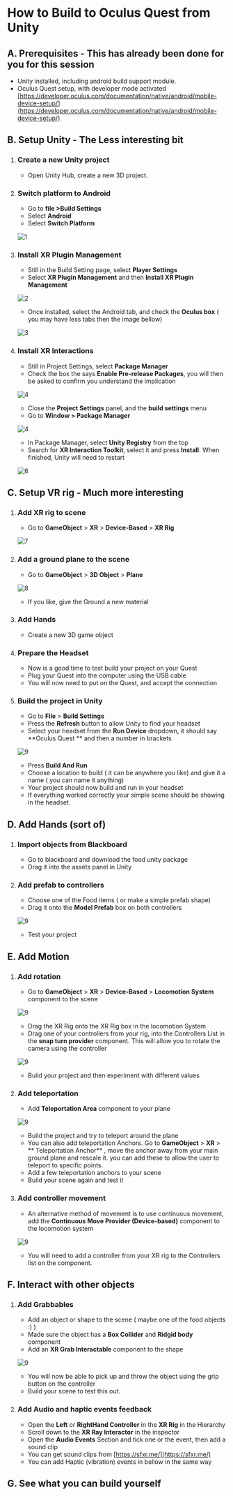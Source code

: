 # How to Build to Oculus Quest from Unity



## A. Prerequisites - This has already been done for you for this session

* Unity installed, including android build support module.
* Oculus Quest setup, with developer mode activated
	[https://developer.oculus.com/documentation/native/android/mobile-device-setup/](https://developer.oculus.com/documentation/native/android/mobile-device-setup/)

## B. Setup Unity -  The Less interesting bit

1. ### Create a new Unity project
	* Open Unity Hub, create a new 3D project.

1. ### Switch platform to Android
	* Go to **file >Build Settings**
	* Select **Android**
	* Select **Switch Platform**
	
	![1](1.PNG)
	
2. ### Install XR Plugin Management
	* Still in the Build Setting page, select **Player Settings**
	* Select **XR Plugin Management** and then **Install XR Plugin Management**
	
	![2](3.PNG)
	
	* Once installed, select the Android tab, and check the **Oculus box** ( you may have less tabs then the image bellow)
	
	![3](4.PNG)

3. ### Install XR Interactions
	* Still in Project Settings, select **Package Manager**
	* Check the box the says **Enable Pre-release Packages**, you will then be asked to confirm you understand the implication

	![4](7.PNG)
	
	* Close the **Project Settings** panel, and the **build settings** menu
	* Go to **Window > Package Manager**

	![4](5.PNG)
	
	* In Package Manager, select **Unity Registry** from the top 
	* Search for **XR Interaction Toolkit**, select it and press **Install**. When finished, Unity will need to restart

	![6](8.PNG)


## C. Setup VR rig - Much more interesting

1. ### Add XR rig to scene
	* Go to **GameObject** > **XR** > **Device-Based** > **XR Rig**
	
	![7](9.PNG)
	
2. ### Add a ground plane to the scene
	* Go to **GameObject** > **3D Object** > **Plane**
	
	![8](10.PNG)
	
	* If you like, give the Ground a new material

3. ### Add Hands
	* Create a new 3D game object 

3. ### Prepare the Headset
	* Now is a good time to test build your project on your Quest
	* Plug your Quest into the computer using the USB cable
	* You will now need to put on the Quest, and accept the connection
	
4. ### Build the project in Unity 
	* Go to **File** > **Build Settings**
	* Press the **Refresh** button to allow Unity to find your headset
	* Select your headset from the **Run Device** dropdown, it should say **Oculus Quest ** and then a number in brackets

	![9](11.PNG)

	* Press **Build And Run**
	* Choose a location to build ( it can be anywhere you like) and give it a name ( you can name it anything)
	* Your project should now build and run in your headset
	* If everything worked correctly your simple scene should be showing in the headset.

## D. Add Hands (sort of)

1. ### Import objects from Blackboard
	* Go to blackboard and download the food unity package
	* Drag it into the assets panel in Unity
	
2. ### Add prefab to controllers
	* Choose one of the Food items ( or make a simple prefab shape)
	* Drag it onto the **Model Prefab** box on both controllers

	![9](13.PNG)
	
	* Test your project

## E. Add Motion

1. ### Add rotation
	* Go to **GameObject** > **XR** > **Device-Based** > **Locomotion System** component to the scene

	![9](12.PNG)

	* Drag the XR Rig onto the XR Rig box in the locomotion System
	* Drag one of your controllers from your rig, into the Controllers List in the **snap turn provider** component. This will allow you to rotate the camera using the controller
   
	![9](13.PNG)
	
	* Build your project and then experiment with different values
	
2. ### Add teleportation
	* Add **Teleportation Area** component to your plane
	
	 ![9](14.PNG)
		
	* Build the project and try to teleport around the plane
	* You can also add teleportation Anchors. Go to **GameObject** > **XR** > ** Teleportation Anchor** , move the anchor away from your main ground plane and rescale it. you can add these to allow the user to teleport to specific points.
	* Add a few teleportation anchors to your scene
	* Build your scene again and test it

3. ### Add controller movement
	* An alternative method of movement is to use continuous movement, add the **Continuous Move Provider (Device-based)** component to the locomotion system

	![9](15.PNG)

	* You will need to add a controller from your XR rig to the Controllers list on the component.

## F. Interact with other objects

1. ### Add Grabbables
	* Add an object or shape to the scene ( maybe one of the food objects :) )
	* Made sure the object has a **Box Collider** and **Ridgid body** component
	* Add an **XR Grab Interactable** component to the shape

	![9](16.PNG)

	* You will now be able to pick up and throw the object using the grip button on the controller
	* Build your scene to test this out.

2. ### Add Audio and haptic events feedback
	
	* Open the **Left** or **RightHand Controller** in the **XR Rig** in the Hierarchy
	* Scroll down to the **XR Ray Interactor** in the inspector
	* Open the **Audio Events** Section and tick one or the event, then add a sound clip
	* You can get sound clips from [https://sfxr.me/](https://sfxr.me/)
	* You can add Haptic (vibration) events in bellow in the same way

## G. See what you can build yourself

